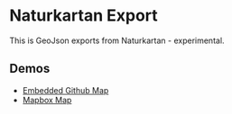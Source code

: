 # Naturkartan Export

This is GeoJson exports from Naturkartan - experimental.

## Demos

* [Embedded Github Map](https://rawgithub.com/OutdoorMap/naturkartan-export/master/embed.html)
* [Mapbox Map](https://rawgithub.com/OutdoorMap/naturkartan-export/master/mapbox-from-url.html)
